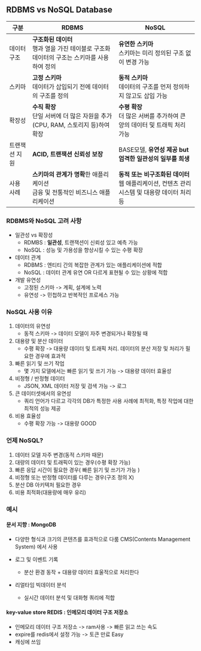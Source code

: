 ## RDBMS vs NoSQL Database

| 구분          | RDBMS                                                        | NoSQL                                                        |
| ------------- | ------------------------------------------------------------ | ------------------------------------------------------------ |
| 데이터 구조   | **구조화된 데이터**<br />행과 열을 가진 테이블로 구조화<br />데이터의 구조는 스키마를 사용하여 정의 | **유연한 스키마**<br />스키마는 미리 정의된 구조 없이 변경 가능 |
| 스키마        | **고정 스키마**<br />데이터가 삽입되기 전에 데이터의 구조를 정의 | **동적 스키마**<br />데이터의 구조를 먼저 정의하지 않고도 삽입 가능 |
| 확장성        | **수직 확장**<br />단일 서버에 더 많은 자원을 추가(CPU, RAM, 스토리지 등)하여 확장 | **수평 확장**<br />더 많은 서버를 추가하여 큰 양의 데이터 및 트래픽 처리 가능 |
| 트랜잭션 지원 | **ACID, 트랜잭션 신뢰성 보장**                               | BASE모델, **유연성 제공 but 엄격한 일관성의 일부를 희생**    |
| 사용 사례     | **스키마의 관계가 명확**한 애플리케이션<br />금융 및 전통적인 비즈니스 애플리케이션 | **동적 또는 비구조화된 데이터**<br />웹 애플리케이션, 컨텐츠 관리 시스템 및 대용량 데이터 처리 등 |



### RDBMS와 NoSQL 고려 사항

- 일관성 vs 확장성
  - RDMBS : **일관성**, 트랜잭션이 신뢰성 있고 예측 가능
  - NoSQL : 성능 및 가용성을 향상시킬 수 있는 수평 확장
- 데이터 관계
  - RDBMS : 엔티티 간의 복잡한 관계가 있는 애플리케이션에 적합
  - NoSQL : 데이터 관계 유연 OR 다르게 표현될 수 있는 상황에 적합
- 개발 유연성
  - 고정된 스키마 -> 계획, 설계에 노력
  - 유연성 -> 민첩하고 반복적인 프로세스 가능



### NoSQL 사용 이유

1. 데이터의 유연성
   - 동적 스키마 -> 데이터 모델이 자주 변경되거나 확장될 때
2. 대용량 및 분산 데이터
   - 수평 확장 -> 대용량 데이터 및 트래픽 처리. 데이터의 분산 저장 및 처리가 필요한 경우에 효과적
3. 빠른 읽기 및 쓰기 작업
   - 몇 가지 모델에서는 빠른 읽기 및 쓰기 가능 -> 대용량 데이터 효율성
4. 비정형 / 반정형 데이터
   - JSON, XML 데이터 저장 및 검색 가능 -> 로그
5. 큰 데이터셋에서의 유연성
   - 쿼리 언어가 다르고 각각의  DB가 특정한 사용 사례에 최적화, 특정 작업에 대한 최적의 성능 제공
6. 비용 효율성
   - 수평 확장 가능 -> 대용량 GOOD



### 언제 NoSQL?

1. 데이터 모델 자주 변경(동적 스키마 때문)
2. 대량의 데이터 및 트래픽이 있는 경우(수평 확장 가능)
3. 빠른 응답 시간이 필요한 경우( 빠른 읽기 및 쓰기가 가능 )
4. 비정형 또는 반정형 데이터를 다루는 경우(구조 정의 X)
5. 분산 DB 아키텍처 필요한 경우
6. 비용 최적화(대용량에 매우 유리)



### 예시 

#### 문서 지향 : MongoDB 

- 다양한 형식과 크기의 콘텐츠를 효과적으로 다룸
  CMS(Contents Management System) 에서 사용

- 로그 및 이벤트 기록
  - 분산 환경 동작 + 대용량 데이터 효울적으로 처리한다
- 리얼타임 빅데이터 분석
  - 실시간 데이터 분석 및 대화형 쿼리에 적합

#### key-value store REDIS : 인메모리 데이터 구조 저장소

- 인메모리 데이터 구조 저장소 -> ram사용 -> 빠른 읽고 쓰는 속도
- expire를 redis에서 설정 가능 -> 토큰 만료 Easy
- 캐싱에 쓰임